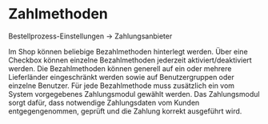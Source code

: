 # Zahlmethoden

Bestellprozess-Einstellungen → Zahlungsanbieter

Im Shop können beliebige Bezahlmethoden hinterlegt werden. Über eine Checkbox können einzelne Bezahlmethoden jederzeit aktiviert/deaktiviert werden. Die Bezahlmethoden können generell auf ein oder mehrere Lieferländer eingeschränkt werden sowie auf Benutzergruppen oder einzelne Benutzer. Für jede Bezahlmethode muss zusätzlich ein vom System vorgegebenes Zahlungsmodul gewählt werden. Das Zahlungsmodul sorgt dafür, dass notwendige Zahlungsdaten vom Kunden entgegengenommen,  geprüft und die Zahlung korrekt ausgeführt wird.